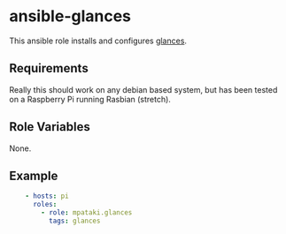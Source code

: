# ansible-glances

This ansible role installs and configures [glances](https://nicolargo.github.io/glances/).

## Requirements

Really this should work on any debian based system, but has been tested on a Raspberry Pi running Rasbian (stretch).

## Role Variables

None.

## Example

```yaml
    - hosts: pi
      roles:
        - role: mpataki.glances
          tags: glances
```

